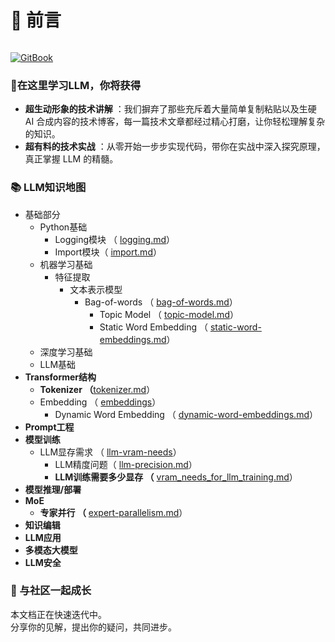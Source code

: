 # 📃 前言

<figure><img src=".gitbook/assets/Gemini_Generated_Image_nvoawnnvoawnnvoa.png" alt=""><figcaption></figcaption></figure>

[![GitBook](https://img.shields.io/static/v1?message=Documented%20on%20GitBook\&logo=gitbook\&logoColor=ffffff\&label=%20\&labelColor=5c5c5c\&color=3F89A1)](https://chenzihong.gitbook.io/llm-everything)

### 🌟在这里学习LLM，你将获得

* **超生动形象的技术讲解** ：我们摒弃了那些充斥着大量简单复制粘贴以及生硬 AI 合成内容的技术博客，每一篇技术文章都经过精心打磨，让你轻松理解复杂的知识。
* **超有料的技术实战** ：从零开始一步步实现代码，带你在实战中深入探究原理，真正掌握 LLM 的精髓。

### 📚 LLM知识地图

* 基础部分
  * Python基础
    * Logging模块 （ [logging.md](basics/python-basics/logging.md "mention")）
    * Import模块（ [import.md](basics/python-basics/import.md "mention")）
  * 机器学习基础
    * 特征提取
      * 文本表示模型
        * Bag-of-words （ [bag-of-words.md](basics/machine-learning-basics/feature-extraction/text-representation-models/bag-of-words.md "mention")）
          * Topic Model （ [topic-model.md](basics/machine-learning-basics/feature-extraction/text-representation-models/topic-model.md "mention")）
          * Static Word Embedding （ [static-word-embeddings.md](basics/machine-learning-basics/feature-extraction/text-representation-models/static-word-embeddings.md "mention")）
  * 深度学习基础
  * LLM基础
* **Transformer结构**
  * **Tokenizer （**[tokenizer.md](transformer/tokenizer.md "mention")）
  * Embedding （ [embeddings](transformer/embeddings/ "mention")）
    * Dynamic Word Embedding （ [dynamic-word-embeddings.md](transformer/embeddings/dynamic-word-embeddings.md "mention")）
* **Prompt工程**
* **模型训练**
  * LLM显存需求 （ [llm-vram-needs](train/llm-vram-needs/ "mention")）
    * LLM精度问题（ [llm-precision.md](train/llm-vram-needs/llm-precision.md "mention")）
    * **LLM训练需要多少显存 （** [vram\_needs\_for\_llm\_training.md](train/llm-vram-needs/vram_needs_for_llm_training.md "mention")）
* **模型推理/部署**
* **MoE**
  * **专家并行 （** [expert-parallelism.md](moe/expert-parallelism.md "mention")）
* **知识编辑**
* **LLM应用**
* **多模态大模型**
* **LLM安全**

### 🤝 与社区一起成长

本文档正在快速迭代中。\
分享你的见解，提出你的疑问，共同进步。

